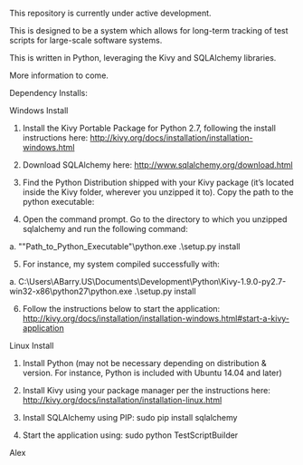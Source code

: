 This repository is currently under active development.

This is designed to be a system which allows for long-term tracking of test scripts for large-scale software systems.

This is written in Python, leveraging the Kivy and SQLAlchemy libraries.

More information to come.

Dependency Installs:

Windows Install

1.	Install the Kivy Portable Package for Python 2.7, following the install instructions here: http://kivy.org/docs/installation/installation-windows.html

2.	Download SQLAlchemy here: http://www.sqlalchemy.org/download.html

3.	Find the Python Distribution shipped with your Kivy package (it’s located inside the Kivy folder, wherever you unzipped it to).  Copy the path to the python executable:

4.	Open the command prompt.  Go to the directory to which you unzipped sqlalchemy and run the following command:

a.	""Path_to_Python_Executable"\python.exe .\setup.py install

5.	For instance, my system compiled successfully with:

a.	C:\Users\ABarry.US\Documents\Development\Python\Kivy-1.9.0-py2.7-win32-x86\python27\python.exe .\setup.py install

6.	Follow the instructions below to start the application:  http://kivy.org/docs/installation/installation-windows.html#start-a-kivy-application


Linux Install

1.	Install Python (may not be necessary depending on distribution & version.  For instance, Python is included with Ubuntu 14.04 and later)

2.	Install Kivy using your package manager per the instructions here: http://kivy.org/docs/installation/installation-linux.html

3.	Install SQLAlchemy using PIP: sudo pip install sqlalchemy

4.	Start the application using: sudo python TestScriptBuilder


Alex
